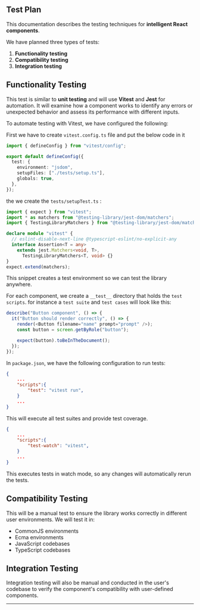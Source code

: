 ## Test Plan

[//]: # "Title: Test Plan"
[//]: # "Author: Talha Sifat"
[//]: # "Type: Documentation"
[//]: # "Date: 2024-09-21"
[//]: # "From Sprint Number: 1"
[//]: # "Task title:Test Plan"

This documentation describes the testing techniques for **intelligent React components**.

We have planned three types of tests:

1. **Functionality testing**
2. **Compatibility testing**
3. **Integration testing**

## Functionality Testing

This test is similar to **unit testing** and will use **Vitest** and **Jest** for automation. It will examine how a component works to identify any errors or unexpected behavior and assess its performance with different inputs.

To automate testing with Vitest, we have configured the following:

First we have to create `vitest.config.ts` file and put the below code in it

```typescript
import { defineConfig } from "vitest/config";

export default defineConfig({
  test: {
    environment: "jsdom",
    setupFiles: ["./tests/setup.ts"],
    globals: true,
  },
});
```

the we create the `tests/setupTest.ts` :

```typescript
import { expect } from "vitest";
import * as matchers from "@testing-library/jest-dom/matchers";
import { TestingLibraryMatchers } from "@testing-library/jest-dom/matchers";

declare module "vitest" {
  // eslint-disable-next-line @typescript-eslint/no-explicit-any
  interface Assertion<T = any>
    extends jest.Matchers<void, T>,
      TestingLibraryMatchers<T, void> {}
}
expect.extend(matchers);
```

This snippet creates a test environment so we can test the library anywhere.

For each component, we create a `__test__` directory that holds the `test scripts`.
for instance a `test suite` and `test cases` will look like this:

```typescript
describe("Button component", () => {
  it("Button should render correctly", () => {
    render(<Button filename="name" prompt="prompt" />);
    const button = screen.getByRole("button");

    expect(button).toBeInTheDocument();
  });
});
```

In `package.json`, we have the following configuration to run tests:

```json
{
    ...
    "scripts":{
        "test": "vitest run",
    }
    ...
}
```

This will execute all test suites and provide test coverage.

```json
{
    ...
    "scripts":{
        "test-watch": "vitest",
    }
    ...
}
```

This executes tests in watch mode, so any changes will automatically rerun the tests.

## Compatibility Testing

This will be a manual test to ensure the library works correctly in different user environments. We will test it in:

- CommonJS environments
- Ecma environments
- JavaScript codebases
- TypeScript codebases

## Integration Testing

Integration testing will also be manual and conducted in the user's codebase to verify the component's compatibility with user-defined components.

---
